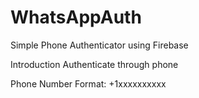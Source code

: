 # WhatsAppAuth

Simple Phone Authenticator using Firebase

Introduction
  Authenticate through phone

Phone Number Format: +1xxxxxxxxxx
